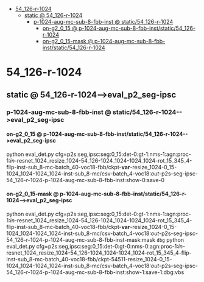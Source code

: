 <!-- MarkdownTOC -->

- [54_126-r-1024](#54_126_r_1024_)
    - [static       @ 54_126-r-1024](#static___54_126_r_102_4_)
        - [p-1024-aug-mc-sub-8-fbb-inst       @ static/54_126-r-1024](#p_1024_aug_mc_sub_8_fbb_inst___static_54_126_r_1024_)
            - [on-g2_0_15       @ p-1024-aug-mc-sub-8-fbb-inst/static/54_126-r-1024](#on_g2_0_15___p_1024_aug_mc_sub_8_fbb_inst_static_54_126_r_102_4_)
            - [on-g2_0_15-mask       @ p-1024-aug-mc-sub-8-fbb-inst/static/54_126-r-1024](#on_g2_0_15_mask___p_1024_aug_mc_sub_8_fbb_inst_static_54_126_r_102_4_)

<!-- /MarkdownTOC -->

<a id="54_126_r_1024_"></a>
# 54_126-r-1024 
<a id="static___54_126_r_102_4_"></a>
## static       @ 54_126-r-1024-->eval_p2_seg-ipsc
<a id="p_1024_aug_mc_sub_8_fbb_inst___static_54_126_r_1024_"></a>
### p-1024-aug-mc-sub-8-fbb-inst       @ static/54_126-r-1024-->eval_p2_seg-ipsc
<a id="on_g2_0_15___p_1024_aug_mc_sub_8_fbb_inst_static_54_126_r_102_4_"></a>
#### on-g2_0_15       @ p-1024-aug-mc-sub-8-fbb-inst/static/54_126-r-1024-->eval_p2_seg-ipsc
python eval_det.py cfg=p2s:seg,ipsc:seg:0_15:det-0:gt-1:nms-1:agn:proc-1:_in_-resnet_1024_resize_1024-54_126-1024_1024-1024_1024-rot_15_345_4-flip-inst-sub_8-mc-batch_40-voc18-fbb/ckpt-__var__-resize_1024-0_15-1024_1024-1024_1024-inst-sub_8-mc/csv-batch_4-voc18:_out_-p2s-seg-ipsc-54_126-r-1024-p-1024-aug-mc-sub-8-fbb-inst:show-0:save-0
<a id="on_g2_0_15_mask___p_1024_aug_mc_sub_8_fbb_inst_static_54_126_r_102_4_"></a>
#### on-g2_0_15-mask       @ p-1024-aug-mc-sub-8-fbb-inst/static/54_126-r-1024-->eval_p2_seg-ipsc
python eval_det.py cfg=p2s:seg,ipsc:seg:0_15:det-0:gt-1:nms-1:agn:proc-1:_in_-resnet_1024_resize_1024-54_126-1024_1024-1024_1024-rot_15_345_4-flip-inst-sub_8-mc-batch_40-voc18-fbb/ckpt-__var__-resize_1024-0_15-1024_1024-1024_1024-inst-sub_8-mc/csv-batch_4-voc18:_out_-p2s-seg-ipsc-54_126-r-1024-p-1024-aug-mc-sub-8-fbb-inst-mask:mask
`dbg`
python eval_det.py cfg=p2s:seg,ipsc:seg:0_15:det-0:gt-0:nms-0:agn:proc-1:_in_-resnet_1024_resize_1024-54_126-1024_1024-1024_1024-rot_15_345_4-flip-inst-sub_8-mc-batch_40-voc18-fbb/ckpt-54511-resize_1024-0_15-1024_1024-1024_1024-inst-sub_8-mc/csv-batch_4-voc18:_out_-p2s-seg-ipsc-54_126-r-1024-p-1024-aug-mc-sub-8-fbb-inst:show-1:save-1:dbg:vbs

